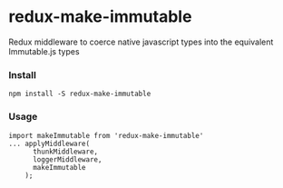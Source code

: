# redux-make-immutable
Redux middleware to coerce native javascript types into the equivalent Immutable.js types

### Install
`npm install -S redux-make-immutable`

### Usage
```
import makeImmutable from 'redux-make-immutable'
... applyMiddleware(
      thunkMiddleware,
      loggerMiddleware,
      makeImmutable
    );
```

